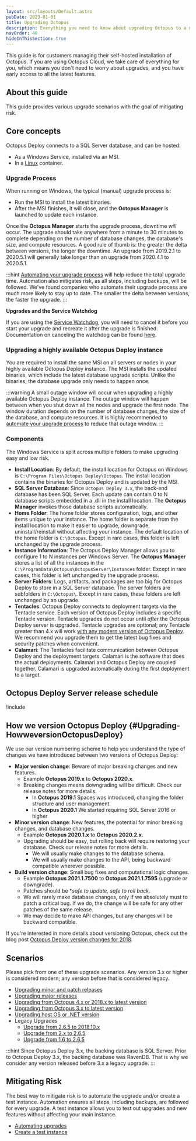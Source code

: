 ```yaml
---
layout: src/layouts/Default.astro
pubDate: 2023-01-01
title: Upgrading Octopus
description: Everything you need to know about upgrading Octopus to a newer version.
navOrder: 40
hideInThisSection: true
---
```


This guide is for customers managing their self-hosted installation of Octopus. If you are using Octopus Cloud, we take care of everything for you, which means you don't need to worry about upgrades, and you have early access to all the latest features.

## About this guide

This guide provides various upgrade scenarios with the goal of mitigating risk.  

## Core concepts

Octopus Deploy connects to a SQL Server database, and can be hosted:

- As a Windows Service, installed via an MSI.
- In a [Linux](docs/installation/octopus-server-linux-container/) container.

### Upgrade Process

When running on Windows, the typical (manual) upgrade process is:
- Run the MSI to install the latest binaries.
- After the MSI finishes, it will close, and the **Octopus Manager** is launched to update each instance.

Once the **Octopus Manager** starts the upgrade process, downtime _will_ occur.  The upgrade should take anywhere from a minute to 30 minutes to complete depending on the number of database changes, the database's size, and compute resources.  A good rule of thumb is: the greater the delta between versions, the longer the downtime.  An upgrade from 2019.2.1 to 2020.5.1 will generally take longer than an upgrade from 2020.4.1 to 2020.5.1.  

:::hint
[Automating your upgrade process](/docs/administration/upgrading/guide/automate-upgrades.md) will help reduce the total upgrade time.  Automation also mitigates risk, as all steps, including backups, will be followed.  We've found companies who automate their upgrade process are much more likely to stay up to date.  The smaller the delta between versions, the faster the upgrade.
:::

**Upgrades and the Service Watchdog**

If you are using the [Service Watchdog](/docs/administration/managing-infrastructure/service-watchdog.md), you will need to cancel it before you start your upgrade and recreate it after the upgrade is finished. Documentation on canceling the watchdog can be found [here](/docs/administration/managing-infrastructure/service-watchdog.md#ServiceWatchdog-CancelingtheWatchdog).


### Upgrading a highly available Octopus Deploy instance

You are required to install the same MSI on all servers or nodes in your highly available Octopus Deploy instance.  The MSI installs the updated binaries, which include the latest database upgrade scripts.  Unlike the binaries, the database upgrade only needs to happen once.

:::warning
A small outage window will occur when upgrading a highly available Octopus Deploy instance.  The outage window will happen between when you shut down all the nodes and upgrade the first node.  The window duration depends on the number of database changes, the size of the database, and compute resources.  It is highly recommended to [automate your upgrade process](/docs/administration/upgrading/guide/automate-upgrades.md) to reduce that outage window.
:::

### Components

The Windows Service is split across multiple folders to make upgrading easy and low risk.

- **Install Location**: By default, the install location for Octopus on Windows is `C:\Program Files\Octopus Deploy\Octopus`.  The install location contains the binaries for Octopus Deploy and is updated by the MSI.
- **SQL Server Database**: Since `Octopus Deploy 3.x`, the back-end database has been SQL Server.  Each update can contain 0 to N database scripts embedded in a .dll in the install location.  The **Octopus Manager** invokes those database scripts automatically.
- **Home Folder**: The home folder stores configuration, logs, and other items unique to your instance.  The home folder is separate from the install location to make it easier to upgrade, downgrade, uninstall/reinstall without affecting your instance.  The default location of the home folder is `C:\Octopus`.  Except in rare cases, this folder is left unchanged by the upgrade process.
- **Instance Information**: The Octopus Deploy Manager allows you to configure 1 to N instances per Windows Server.  The **Octopus Manager** stores a list of all the instances in the `C:\ProgramData\Octopus\OctopusServer\Instances` folder.   Except in rare cases, this folder is left unchanged by the upgrade process.  
- **Server Folders**: Logs, artifacts, and packages are too big for Octopus Deploy to store in a SQL Server database.  The server folders are subfolders in `C:\Octopus\`.  Except in rare cases, these folders are left unchanged by an upgrade.  
- **Tentacles**: Octopus Deploy connects to deployment targets via the Tentacle service.  Each version of Octopus Deploy includes a specific Tentacle version.  Tentacle upgrades do not occur until _after_ the Octopus Deploy server is upgraded.  Tentacle upgrades are optional; any Tentacle greater than 4.x will work [with any modern version of Octopus Deploy](docs/support/compatibility.md).  We recommend you upgrade them to get the latest bug fixes and security patches when convenient.  
- **Calamari**: The Tentacles facilitate communication between Octopus Deploy and the deployment targets.  Calamari is the software that does the actual deployments.  Calamari and Octopus Deploy are coupled together.  Calamari is upgraded automatically during the first deployment to a target.

## Octopus Deploy Server release schedule

!include <octopus-releases>

## How we version Octopus Deploy {#Upgrading-HowweversionOctopusDeploy}

We use our version numbering scheme to help you understand the type of changes we have introduced between two versions of Octopus Deploy:

- **Major version change**: Beware of major breaking changes and new features.
  - Example **Octopus 2019.x** to **Octopus 2020.x**.
  - Breaking changes means downgrading will be difficult.  Check our release notes for more details.
    - In **Octopus 2019.1** Spaces was introduced, changing the folder structure and user management.
    - In **Octopus 2020.1** We started requiring SQL Server 2016 or higher
- **Minor version change**: New features, the potential for minor breaking changes, and database changes.
  - Example **Octopus 2020.1.x** to **Octopus 2020.2.x**.
  - Upgrading should be easy, but rolling back will require restoring your database.  Check our release notes for more details.
    - We will usually make changes to the database schema.
    - We will usually make changes to the API, being backward compatible wherever possible.  
- **Build version change**: Small bug fixes and computational logic changes.
  - Example **Octopus 2021.1.7500** to **Octopus 2021.1.7595** (upgrade or downgrade).
  - Patches should be **safe to update, safe to roll back*.
  - We will rarely make database changes, only if we absolutely must to patch a critical bug. If we do, the change will be safe for any other patches of the same release.
  - We may decide to make API changes, but any changes will be backward compatible.

If you're interested in more details about versioning Octopus, check out the blog post [Octopus Deploy version changes for 2018](https://octopus.com/blog/version-change-2018).

## Scenarios

Please pick from one of these upgrade scenarios.  Any version 3.x or higher is considered modern; any version before that is considered legacy.

- [Upgrading minor and patch releases](/docs/administration/upgrading/guide/upgrading-minor-and-patch-releases.md)
- [Upgrading major releases](/docs/administration/upgrading/guide/upgrading-major-releases.md)
- [Upgrading from Octopus 4.x or 2018.x to latest version](/docs/administration/upgrading/guide/upgrading-from-octopus-4.x-2018.x-to-modern.md)
- [Upgrading from Octopus 3.x to latest version](/docs/administration/upgrading/guide/upgrading-from-octopus-3.x-to-modern.md)
- [Upgrading host OS or .NET version](/docs/administration/upgrading/guide/upgrade-host-os-or-net.md)
- Legacy Upgrades
  - [Upgrade from 2.6.5 to 2018.10.x](/docs/administration/upgrading/legacy/upgrading-from-octopus-2.6.5-2018.10lts/)
  - [Upgrade from 2.x to 2.6.5](/docs/administration/upgrading/legacy/upgrading-from-octopus-2.x-2.6.5.md)
  - [Upgrade from 1.6 to 2.6.5](/docs/administration/upgrading/legacy/upgrading-from-octopus-1.6-2.6.5.md)

:::hint
Since Octopus Deploy 3.x, the backing database is SQL Server.  Prior to Octopus Deploy 3.x, the backing database was RavenDB.  That is why we consider any version released before 3.x a legacy upgrade.
:::

## Mitigating Risk

The best way to mitigate risk is to automate the upgrade and/or create a test instance.  Automation ensures all steps, including backups, are followed for every upgrade.  A test instance allows you to test out upgrades and new features without affecting your main instance.

- [Automating upgrades](/docs/administration/upgrading/guide/automate-upgrades.md)
- [Create a test instance](/docs/administration/upgrading/guide/creating-test-instance.md)
